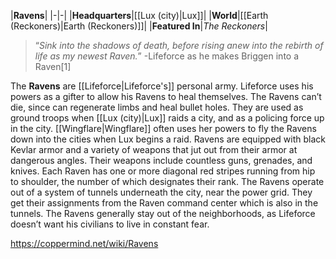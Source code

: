 |**Ravens**|
|-|-|
|**Headquarters**|[[Lux (city)\|Lux]]|
|**World**|[[Earth (Reckoners)\|Earth (Reckoners)]]|
|**Featured In**|*The Reckoners*|

>“*Sink into the shadows of death, before rising anew into the rebirth of life as my newest Raven.*”
\-Lifeforce as he makes Briggen into a Raven[1]


The **Ravens** are [[Lifeforce\|Lifeforce's]] personal army. Lifeforce uses his powers as a gifter to allow his Ravens to heal themselves. The Ravens can’t die, since can regenerate limbs and heal bullet holes. They are used as ground troops when [[Lux (city)\|Lux]] raids a city, and as a policing force up in the city. [[Wingflare\|Wingflare]] often uses her powers to fly the Ravens down into the cities when Lux begins a raid.
Ravens are equipped with black Kevlar armor and a variety of weapons that jut out from their armor at dangerous angles. Their weapons include countless guns, grenades, and knives. Each Raven has one or more diagonal red stripes running from hip to shoulder, the number of which designates their rank.
The Ravens operate out of a system of tunnels underneath the city, near the power grid. They get their assignments from the Raven command center which is also in the tunnels. The Ravens generally stay out of the neighborhoods, as Lifeforce doesn’t want his civilians to live in constant fear.



https://coppermind.net/wiki/Ravens